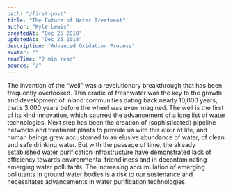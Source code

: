```yaml
---
path: "/first-post"
title: "The Future of Water Treatment"
author: "Kyle Lewis"
createdAt: "Dec 25 2018"
updatedAt: "Dec 25 2018"
description: "Advanced Oxidation Process"
avatar: ""
readTime: "2 min read"
source: "/"
---
```




The invention of the “well” was a revolutionary breakthrough that has been frequently overlooked. This cradle of freshwater was the key to the growth and development of inland communities dating back nearly 10,000 years, that’s 3,000 years before the wheel was even imagined. The well is the first of its kind innovation, which spurred the advancement of a long list of water technologies. Next step has been the creation of (sophisticated) pipeline networks and treatment plants to provide us with this elixir of life, and human beings grew accustomed to an elusive abundance of water, of clean and safe drinking water. But with the passage of time, the already established water purification infrastructure have demonstrated lack of efficiency towards environmental friendliness and in decontaminating emerging water pollutants. The increasing accumulation of emerging pollutants in ground water bodies is a risk to our sustenance and necessitates advancements in water purification technologies.
